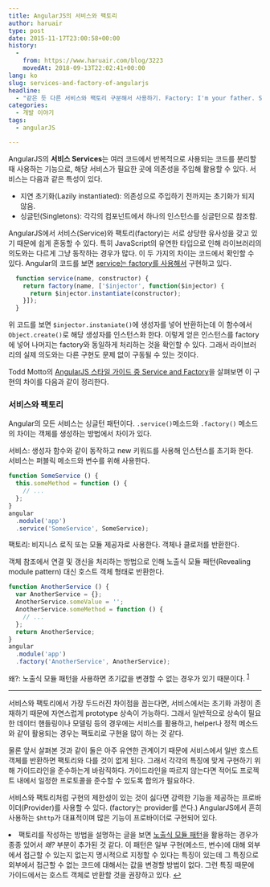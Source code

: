 ```yaml
---
title: AngularJS의 서비스와 팩토리
author: haruair
type: post
date: 2015-11-17T23:00:58+00:00
history:
  - 
    from: https://www.haruair.com/blog/3223
    movedAt: 2018-09-13T22:02:41+00:00
lang: ko
slug: services-and-factory-of-angularjs
headline:
  - "같은 듯 다른 서비스와 팩토리 구분해서 사용하기. Factory: I'm your father. Service: Noooo!!"
categories:
  - 개발 이야기
tags:
  - angularJS

---
```

AngularJS의 **서비스 Services**는 여러 코드에서 반복적으로 사용되는 코드를 분리할 때 사용하는 기능으로, 해당 서비스가 필요한 곳에 의존성을 주입해 활용할 수 있다. 서비스는 다음과 같은 특성이 있다.

  * 지연 초기화(Lazily instantiated): 의존성으로 주입하기 전까지는 초기화가 되지 않음.
  * 싱글턴(Singletons): 각각의 컴포넌트에서 하나의 인스턴스를 싱글턴으로 참조함.

AngularJS에서 서비스(Service)와 팩토리(factory)는 서로 상당한 유사성을 갖고 있기 때문에 쉽게 혼동할 수 있다. 특히 JavaScript의 유연한 타입으로 인해 라이브러리의 의도와는 다르게 그냥 동작하는 경우가 많다. 이 두 가지의 차이는 코드에서 확인할 수 있다. Angular의 코드를 보면 [service는 factory를 사용해서][1] 구현하고 있다.

```javascript
  function service(name, constructor) {
    return factory(name, ['$injector', function($injector) {
      return $injector.instantiate(constructor);
    }]);
  }
```

위 코드를 보면 `$injector.instaniate()`에 생성자를 넣어 반환하는데 이 함수에서 `Object.create()`로 해당 생성자를 인스턴스화 한다. 이렇게 얻은 인스턴스를 factory에 넣어 나머지는 factory와 동일하게 처리하는 것을 확인할 수 있다. 그래서 라이브러리의 실제 의도와는 다른 구현도 문제 없이 구동될 수 있는 것이다.

Todd Motto의 [AngularJS 스타일 가이드 중 Service and Factory][2]을 살펴보면 이 구현의 차이를 다음과 같이 정리한다.

### 서비스와 팩토리

Angular의 모든 서비스는 싱글턴 패턴이다. `.service()`메소드와 `.factory()` 메소드의 차이는 객체를 생성하는 방법에서 차이가 있다.

서비스: 생성자 함수와 같이 동작하고 new 키워드를 사용해 인스턴스를 초기화 한다. 서비스는 퍼블릭 메소드와 변수를 위해 사용한다.

```javascript
function SomeService () {
  this.someMethod = function () {
    // ...
  };
}
angular
  .module('app')
  .service('SomeService', SomeService);
```

팩토리: 비지니스 로직 또는 모듈 제공자로 사용한다. 객체나 클로저를 반환한다.

객체 참조에서 연결 및 갱신을 처리하는 방법으로 인해 노출식 모듈 패턴(Revealing module pattern) 대신 호스트 객체 형태로 반환한다.

```javascript
function AnotherService () {
  var AnotherService = {};
  AnotherService.someValue = '';
  AnotherService.someMethod = function () {
    // ...
  };
  return AnotherService;
}
angular
  .module('app')
  .factory('AnotherService', AnotherService);
```

왜?: 노출식 모듈 패턴을 사용하면 초기값을 변경할 수 없는 경우가 있기 때문이다. <sup id="fnref-3223-1"><a href="#fn-3223-1" rel="footnote">1</a></sup>

* * *

서비스와 팩토리에서 가장 두드러진 차이점을 꼽는다면, 서비스에서는 초기화 과정이 존재하기 때문에 자연스럽게 prototype 상속이 가능하다. 그래서 일반적으로 상속이 필요한 데이터 핸들링이나 모델링 등의 경우에는 서비스를 활용하고, helper나 정적 메소드와 같이 활용되는 경우는 팩토리로 구현을 많이 하는 것 같다.

물론 앞서 살펴본 것과 같이 둘은 아주 유연한 관계이기 때문에 서비스에서 일반 호스트 객체를 반환하면 팩토리와 다를 것이 없게 된다. 그래서 각각의 특징에 맞게 구현하기 위해 가이드라인을 준수하는게 바람직하다. 가이드라인을 따르지 않는다면 적어도 프로젝트 내에서 일정한 프로토콜을 준수할 수 있도록 합의가 필요하다.

서비스와 팩토리처럼 구현의 제한성이 있는 것이 싫다면 강력한 기능을 제공하는 프로바이더(Provider)를 사용할 수 있다. (factory는 provider를 쓴다.) AngularJS에서 흔히 사용하는 `$http`가 대표적이며 많은 기능이 프로바이더로 구현되어 있다.

<li id="fn-3223-1">
  팩토리를 작성하는 방법을 설명하는 글을 보면 <a href="http://haruair.com/blog/3219">노출식 모듈 패턴</a>을 활용하는 경우가 종종 있어서 <em>왜?</em> 부분이 추가된 것 같다. 이 패턴은 일부 구현(메소드, 변수)에 대해 외부에서 접근할 수 있는지 없는지 명시적으로 지정할 수 있다는 특징이 있는데 그 특징으로 외부에서 접근할 수 없는 코드에 대해서는 값을 변경할 방법이 없다. 그런 특징 때문에 가이드에서는 호스트 객체로 반환할 것을 권장하고 있다.&#160;<a href="#fnref-3223-1" rev="footnote">&#8617;</a> </fn></footnotes>

 [1]: https://github.com/angular/angular.js/blob/master/src/auto/injector.js#L702-L706
 [2]: https://github.com/toddmotto/angularjs-styleguide#services-and-factory